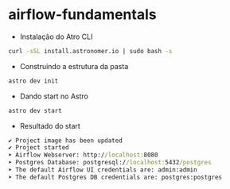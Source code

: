 # airflow-fundamentals

- Instalação do Atro CLI
```cmd
curl -sSL install.astronomer.io | sudo bash -s
```

- Construindo a estrutura da pasta
```cmd
astro dev init
```

- Dando start no Astro
```cmd
astro dev start
```

- Resultado do start
```cmd
✔ Project image has been updated
✔ Project started
➤ Airflow Webserver: http://localhost:8080
➤ Postgres Database: postgresql://localhost:5432/postgres
➤ The default Airflow UI credentials are: admin:admin
➤ The default Postgres DB credentials are: postgres:postgres
```